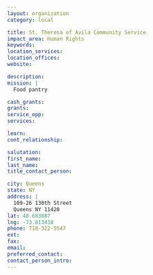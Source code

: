 ```yaml
---
layout: organization
category: local

title: St. Theresa of Avila Community Service
impact_area: Human Rights
keywords: 
location_services: 
location_offices: 
website: 

description: 
mission: |
  Food pantry

cash_grants: 
grants: 
service_opp: 
services: 

learn: 
cont_relationship: 

salutation: 
first_name: 
last_name: 
title_contact_person: 

city: Queens
state: NY
address: |
  109-26 130th Street    
  Queens NY 11420
lat: 40.683887
lng: -73.813438
phone: 718-322-5547
ext: 
fax: 
email: 
preferred_contact: 
contact_person_intro: 
---
```

